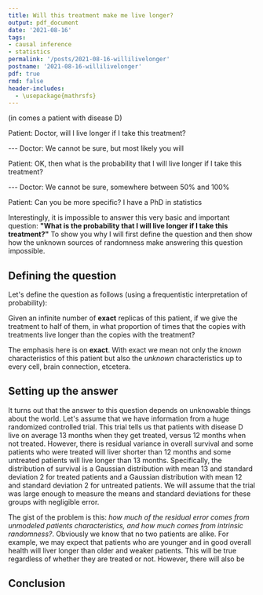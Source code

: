 ```yaml
---
title: Will this treatment make me live longer?
output: pdf_document
date: '2021-08-16'
tags:
- causal inference 
- statistics 
permalink: '/posts/2021-08-16-willilivelonger'
postname: '2021-08-16-willilivelonger'
pdf: true
rmd: false
header-includes:
  - \usepackage{mathrsfs}
---
```


(in comes a patient with disease D)

Patient: Doctor, will I live longer if I take this treatment?

--- Doctor: We cannot be sure, but most likely you will

Patient: OK, then what is the probability that I will live longer if I take this treatment?

--- Doctor: We cannot be sure, somewhere between 50% and 100%

Patient: Can you be more specific? I have a PhD in statistics

<!----- Doctor: OK, If you tell me what Bayes optimal error is for $\int_{-\infty}^{\infty}\mathbf{I}_{p(y|do(X=1),Z) > p(y|do(X=0),Z)} dy$ where $Z$ indicates everything about you including the things we cannot measure or know then I'll give you your answer.-->

Interestingly, it is impossible to answer this very basic and important question: **"What is the probability that I will live longer if I take this treatment?"**
To show you why I will first define the question and then show how the unknown sources of randomness make answering this question impossible.

## Defining the question

Let's define the question as follows (using a frequentistic interpretation of probability):

Given an infinite number of **exact** replicas of this patient, if we give the treatment to half of them, in what proportion of times that the copies with treatments live longer than the copies with the treatment?

The emphasis here is on **exact**. With exact we mean not only the *known* characteristics of this patient but also the *unknown* characteristics up to every cell, brain connection, etcetera.

## Setting up the answer

It turns out that the answer to this question depends on unknowable things about the world.
Let's assume that we have information from a huge randomized controlled trial.
This trial tells us that patients with disease D live on average 13 months when they get treated, versus 12 months when not treated.
However, there is residual variance in overall survival and some patients who were treated will liver shorter than 12 months and some untreated patients will live longer than 13 months.
Specifically, the distribution of survival is a Gaussian distribution with mean 13 and standard deviation 2 for treated patients
and a Gaussian distribution with mean 12 and standard deviation 2 for untreated patients.
We will assume that the trial was large enough to measure the means and standard deviations for these groups with negligible error.

The gist of the problem is this: *how much of the residual error comes from unmodeled patients characteristics, and how much comes from intrinsic randomness?*.
Obviously we know that no two patients are alike.
For example, we may expect that patients who are younger and in good overall health will liver longer than older and weaker patients.
This will be true regardless of whether they are treated or not.
However, there will also be 

## Conclusion

